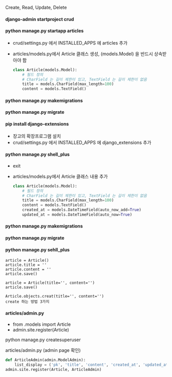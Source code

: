 Create, Read, Update, Delete



#### django-admin startproject crud

#### python manage.py startapp articles

- crud/settings.py 에서 INSTALLED_APPS 에 articles 추가

- articles/models.py에서 Article 클래스 생성, (models.Model) 을 반드시 상속받아야 함 

  ```python
  class Article(models.Model):
      # 필드 정의
      # CharField 는 길이 제한이 있고, TextField 는 길이 제한이 없음
      title = models.CharField(max_length=100)
      content = models.TextField()
  ```

  

#### python manage.py makemigrations

#### python manage.py migrate

#### pip install django-extensions

- 장고의 확장프로그램 설치
- crud/settings.py 에서 INSTALLED_APPS 에 django_extensions 추가

#### python manage.py shell_plus

- exit

- articles/models.py에서 Article 클래스 내용 추가

  ```python
  class Article(models.Model):
      # 필드 정의
      # CharField 는 길이 제한이 있고, TextField 는 길이 제한이 없음
      title = models.CharField(max_length=100)
      content = models.TextField()
      created_at = models.DateTimeField(auto_now_add=True)
      updated_at = models.DateTimeField(auto_now=True)
  ```

#### python manage.py makemigrations

#### python manage.py migrate

#### python manage.py sehll_plus

```
article = Article()
article.title = ''
article.content = ''
article.save()

article = Article(title='', content='')
article.save()

Article.objects.creat(title='', content='')
create 하는 방법 3가지	
```



#### articles/admin.py

- from .models import Article
- admin.site.register(Article)

python manage.py createsuperuser



articles/admin.py (admin page 확인)

```python
def ArticleAdmin(admin.ModelAdmin):
	list_display = ('pk', 'title', 'content', 'created_at', 'updated_at')
admin.site.register(Article, ArticleAdmin)
```

